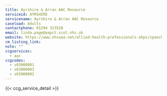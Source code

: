 ```yaml
---
title: Ayrshire & Arran AAC Resource
serviceid: AYRSHIRE
servicename: Ayrshire & Arran AAC Resource
caseload: Adults
contactphone: 01294 323528
email: linda.page@aapct.scot.nhs.uk
website: https://www.nhsaaa.net/allied-health-professionals-ahps/speech-and-language-therapy/augmentative-and-alternative-communication/
cm_listing_link:
note: ""
ccgservices:
  - aac
ccgcodes:
  - s03000001
  - s03000003
  - s03000002
---
```


{{< ccg_service_detail >}}
